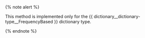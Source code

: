 
{% note alert %}

This method is implemented only for the {{ dictionary__dictionary-type__FrequencyBased }} dictionary type.

{% endnote %}

